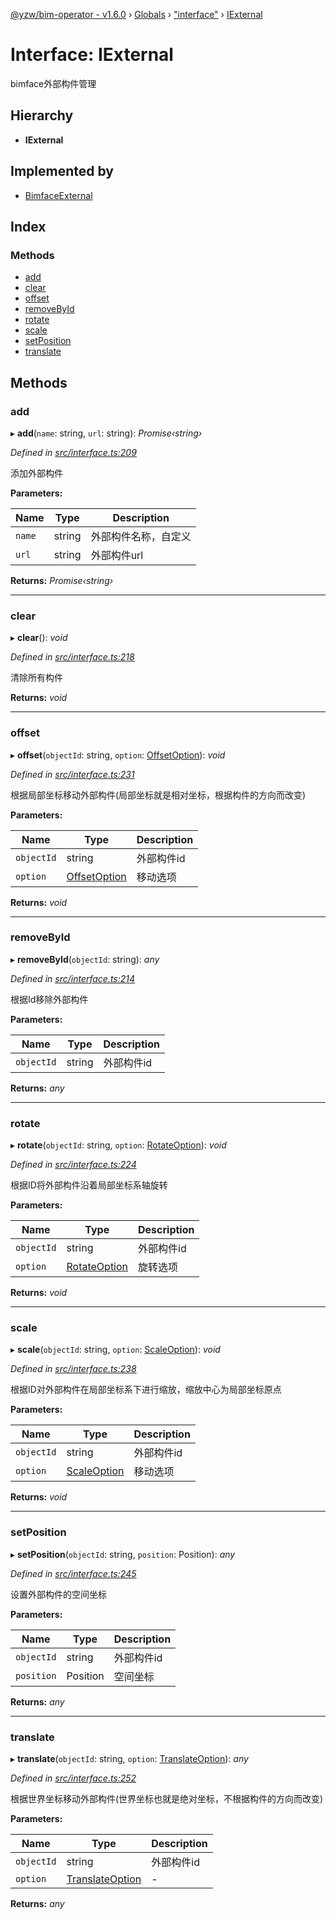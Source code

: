 [@yzw/bim-operator - v1.6.0](../README.md) › [Globals](../globals.md) › ["interface"](../modules/_interface_.md) › [IExternal](_interface_.iexternal.md)

# Interface: IExternal

bimface外部构件管理

## Hierarchy

* **IExternal**

## Implemented by

* [BimfaceExternal](../classes/_providers_bimface_bimface_external_.bimfaceexternal.md)

## Index

### Methods

* [add](_interface_.iexternal.md#add)
* [clear](_interface_.iexternal.md#clear)
* [offset](_interface_.iexternal.md#offset)
* [removeById](_interface_.iexternal.md#removebyid)
* [rotate](_interface_.iexternal.md#rotate)
* [scale](_interface_.iexternal.md#scale)
* [setPosition](_interface_.iexternal.md#setposition)
* [translate](_interface_.iexternal.md#translate)

## Methods

###  add

▸ **add**(`name`: string, `url`: string): *Promise‹string›*

*Defined in [src/interface.ts:209](https://github.com/youkaisteve/bim-operator/blob/8ece8e6/src/interface.ts#L209)*

添加外部构件

**Parameters:**

Name | Type | Description |
------ | ------ | ------ |
`name` | string | 外部构件名称，自定义 |
`url` | string | 外部构件url  |

**Returns:** *Promise‹string›*

___

###  clear

▸ **clear**(): *void*

*Defined in [src/interface.ts:218](https://github.com/youkaisteve/bim-operator/blob/8ece8e6/src/interface.ts#L218)*

清除所有构件

**Returns:** *void*

___

###  offset

▸ **offset**(`objectId`: string, `option`: [OffsetOption](_model_options_.offsetoption.md)): *void*

*Defined in [src/interface.ts:231](https://github.com/youkaisteve/bim-operator/blob/8ece8e6/src/interface.ts#L231)*

根据局部坐标移动外部构件(局部坐标就是相对坐标，根据构件的方向而改变)

**Parameters:**

Name | Type | Description |
------ | ------ | ------ |
`objectId` | string | 外部构件id |
`option` | [OffsetOption](_model_options_.offsetoption.md) | 移动选项  |

**Returns:** *void*

___

###  removeById

▸ **removeById**(`objectId`: string): *any*

*Defined in [src/interface.ts:214](https://github.com/youkaisteve/bim-operator/blob/8ece8e6/src/interface.ts#L214)*

根据Id移除外部构件

**Parameters:**

Name | Type | Description |
------ | ------ | ------ |
`objectId` | string | 外部构件id  |

**Returns:** *any*

___

###  rotate

▸ **rotate**(`objectId`: string, `option`: [RotateOption](_model_options_.rotateoption.md)): *void*

*Defined in [src/interface.ts:224](https://github.com/youkaisteve/bim-operator/blob/8ece8e6/src/interface.ts#L224)*

根据ID将外部构件沿着局部坐标系轴旋转

**Parameters:**

Name | Type | Description |
------ | ------ | ------ |
`objectId` | string | 外部构件id |
`option` | [RotateOption](_model_options_.rotateoption.md) | 旋转选项  |

**Returns:** *void*

___

###  scale

▸ **scale**(`objectId`: string, `option`: [ScaleOption](_model_options_.scaleoption.md)): *void*

*Defined in [src/interface.ts:238](https://github.com/youkaisteve/bim-operator/blob/8ece8e6/src/interface.ts#L238)*

根据ID对外部构件在局部坐标系下进行缩放，缩放中心为局部坐标原点

**Parameters:**

Name | Type | Description |
------ | ------ | ------ |
`objectId` | string | 外部构件id |
`option` | [ScaleOption](_model_options_.scaleoption.md) | 移动选项  |

**Returns:** *void*

___

###  setPosition

▸ **setPosition**(`objectId`: string, `position`: Position): *any*

*Defined in [src/interface.ts:245](https://github.com/youkaisteve/bim-operator/blob/8ece8e6/src/interface.ts#L245)*

设置外部构件的空间坐标

**Parameters:**

Name | Type | Description |
------ | ------ | ------ |
`objectId` | string | 外部构件id |
`position` | Position | 空间坐标  |

**Returns:** *any*

___

###  translate

▸ **translate**(`objectId`: string, `option`: [TranslateOption](_model_options_.translateoption.md)): *any*

*Defined in [src/interface.ts:252](https://github.com/youkaisteve/bim-operator/blob/8ece8e6/src/interface.ts#L252)*

根据世界坐标移动外部构件(世界坐标也就是绝对坐标，不根据构件的方向而改变)

**Parameters:**

Name | Type | Description |
------ | ------ | ------ |
`objectId` | string | 外部构件id |
`option` | [TranslateOption](_model_options_.translateoption.md) | - |

**Returns:** *any*
